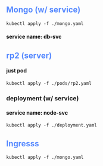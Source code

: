  ## <span style="color:#598BFF"> Mongo (w/ service) </span>

```kubectl apply -f ./mongo.yaml```
#### <span style="color:black">service name: db-svc</span>

## <span style="color:#598BFF">rp2 (server) </span>
#### just pod
```kubectl apply -f ./pods/rp2.yaml```

### deployment (w/ service)
#### <span style="color:black">service name: node-svc </span>

```kubectl apply -f ./deployment.yaml```




## <span style="color:#598BFF"> Ingresss </span>
```kubectl apply -f ./mongo.yaml```
